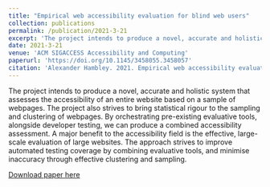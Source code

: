 ```yaml
---
title: "Empirical web accessibility evaluation for blind web users"
collection: publications
permalink: /publication/2021-3-21
excerpt: 'The project intends to produce a novel, accurate and holistic system that assesses the accessibility of an entire website based on a sample of webpages. The project also strives to bring statistical rigour to the sampling and clustering of webpages. By orchestrating pre-existing evaluative tools, alongside developer testing, we can produce a combined accessibility assessment. A major benefit to the accessibility field is the effective, large-scale evaluation of large websites. The approach strives to improve automated testing coverage by combining evaluative tools, and minimise inaccuracy through effective clustering and sampling.'
date: 2021-3-21
venue: 'ACM SIGACCESS Accessibility and Computing'
paperurl: 'https://doi.org/10.1145/3458055.3458057'
citation: 'Alexander Hambley. 2021. Empirical web accessibility evaluation for blind web users. SIGACCESS Access. Comput.'
---
```

The project intends to produce a novel, accurate and holistic system that assesses the accessibility of an entire website based on a sample of webpages. The project also strives to bring statistical rigour to the sampling and clustering of webpages. By orchestrating pre-existing evaluative tools, alongside developer testing, we can produce a combined accessibility assessment. A major benefit to the accessibility field is the effective, large-scale evaluation of large websites. The approach strives to improve automated testing coverage by combining evaluative tools, and minimise inaccuracy through effective clustering and sampling.

[Download paper here](https://doi.org/10.1145/3458055.3458057)